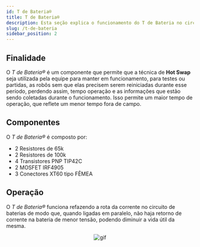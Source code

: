 ```yaml
---
id: T de Bateria®
title: T de Bateria®
description: Esta seção explica o funcionamento do T de Bateria no circuito de alimentação da Robô
slug: /t-de-bateria
sidebar_position: 2
---
```


## Finalidade 

O _T de Bateria®_ é um componente que permite que a técnica de __Hot Swap__ seja utilizada pela equipe para manter em funcionamento, para testes ou partidas, as robôs sem que elas precisem serem reiniciadas durante esse período, perdendo assim, tempo operação e as informações que estão sendo coletadas durante o funcionamento. Isso permite um maior tempo de operação, que reflete um menor tempo fora de campo.

## Componentes 

O _T de Bateria®_ é composto por:

- 2 Resistores de 65k
- 2 Resistores de 100k
- 4 Transistores PNP TIP42C
- 2 MOSFET IRF4905
- 3 Conectores XT60 tipo FÊMEA

## Operação 

O _T de Bateria®_ funciona refazendo a rota da corrente no circuito de baterias de modo que, quando ligadas em paralelo, não haja retorno de corrente na bateria de menor tensão, podendo diminuir a vida útil da mesma.
<div align = "center" width="600" height="480">
  
![gif](/img/TdeBateria.gif)
  
</div>
